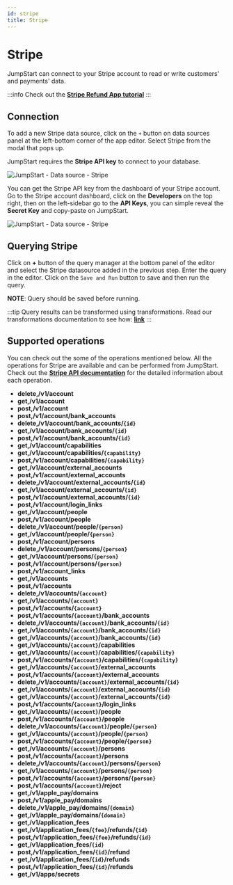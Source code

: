 ```yaml
---
id: stripe
title: Stripe
---
```


# Stripe

JumpStart can connect to your Stripe account to read or write customers' and payments' data.

:::info
Check out the **[Stripe Refund App tutorial](https://blog.jumpstart.com/build-a-stripe-refund-tool-using-low-code/)**
:::

## Connection

To add a new Stripe data source, click on the `+` button on data sources panel at the left-bottom corner of the app editor. Select Stripe from the modal that pops up.

JumpStart requires the **Stripe API key** to connect to your database.

<div style={{textAlign: 'center'}}>

![JumpStart - Data source - Stripe](/img/datasource-reference/stripe/connect.png)

</div>

You can get the Stripe API key from the dashboard of your Stripe account. Go to the Stripe account dashboard, click on the **Developers** on the top right, then on the left-sidebar go to the **API Keys**, you can simple reveal the **Secret Key** and copy-paste on JumpStart.

<div style={{textAlign: 'center'}}>

![JumpStart - Data source - Stripe](/img/datasource-reference/stripe/apikey.png)

</div>

## Querying Stripe

Click on **+** button of the query manager at the bottom panel of the editor and select the Stripe datasource added in the previous step. Enter the query in the editor. Click on the `Save and Run` button to save and then run the query.

**NOTE**: Query should be saved before running.

:::tip
Query results can be transformed using transformations. Read our transformations documentation to see how: **[link](/docs/tutorial/transformations)**
:::

## Supported operations


You can check out the some of the operations mentioned below. All the operations for Stripe are available and can be performed from JumpStart. Check out the **[Stripe API documentation](https://stripe.com/docs/api/)** for the detailed information about each operation.

- **delete,/v1/account**
- **get,/v1/account**
- **post,/v1/account**
- **post,/v1/account/bank_accounts**
- **delete,/v1/account/bank_accounts/`{id}`**
- **get,/v1/account/bank_accounts/`{id}`**
- **post,/v1/account/bank_accounts/`{id}`**
- **get,/v1/account/capabilities**
- **get,/v1/account/capabilities/`{capability}`**
- **post,/v1/account/capabilities/`{capability}`**
- **get,/v1/account/external_accounts**
- **post,/v1/account/external_accounts**
- **delete,/v1/account/external_accounts/`{id}`**
- **get,/v1/account/external_accounts/`{id}`**
- **post,/v1/account/external_accounts/`{id}`**
- **post,/v1/account/login_links**
- **get,/v1/account/people**
- **post,/v1/account/people**
- **delete,/v1/account/people/`{person}`**
- **get,/v1/account/people/`{person}`**
- **post,/v1/account/persons**
- **delete,/v1/account/persons/`{person}`**
- **get,/v1/account/persons/`{person}`**
- **post,/v1/account/persons/`{person}`**
- **post,/v1/account_links**
- **get,/v1/accounts**
- **post,/v1/accounts**
- **delete,/v1/accounts/`{account}`**
- **get,/v1/accounts/`{account}`**
- **post,/v1/accounts/`{account}`**
- **post,/v1/accounts/`{account}`/bank_accounts**
- **delete,/v1/accounts/`{account}`/bank_accounts/`{id}`**
- **get,/v1/accounts/`{account}`/bank_accounts/`{id}`**
- **get,/v1/accounts/`{account}`/bank_accounts/`{id}`**
- **get,/v1/accounts/`{account}`/capabilities**
- **get,/v1/accounts/`{account}`/capabilities/`{capability}`**
- **post,/v1/accounts/`{account}`/capabilities/`{capability}`**
- **get,/v1/accounts/`{account}`/external_accounts**
- **post,/v1/accounts/`{account}`/external_accounts**
- **delete,/v1/accounts/`{account}`/external_accounts/`{id}`**
- **get,/v1/accounts/`{account}`/external_accounts/`{id}`**
- **get,/v1/accounts/`{account}`/external_accounts/`{id}`**
- **post,/v1/accounts/`{account}`/login_links**
- **get,/v1/accounts/`{account}`/people**
- **post,/v1/accounts/`{account}`/people**
- **delete,/v1/accounts/`{account}`/people/`{person}`**
- **get,/v1/accounts/`{account}`/people/`{person}`**
- **post,/v1/accounts/`{account}`/people/`{person}`**
- **get,/v1/accounts/`{account}`/persons**
- **post,/v1/accounts/`{account}`/persons**
- **delete,/v1/accounts/`{account}`/persons/`{person}`**
- **get,/v1/accounts/`{account}`/persons/`{person}`**
- **post,/v1/accounts/`{account}`/persons/`{person}`**
- **post,/v1/accounts/`{account}`/reject**
- **get,/v1/apple_pay/domains**
- **post,/v1/apple_pay/domains**
- **delete,/v1/apple_pay/domains/`{domain}`**
- **get,/v1/apple_pay/domains/`{domain}`**
- **get,/v1/application_fees**
- **get,/v1/application_fees/`{fee}`/refunds/`{id}`**
- **post,/v1/application_fees/`{fee}`/refunds/`{id}`**
- **get,/v1/application_fees/`{id}`**
- **post,/v1/application_fees/`{id}`/refund**
- **get,/v1/application_fees/`{id}`/refunds**
- **post,/v1/application_fees/`{id}`/refunds**
- **get,/v1/apps/secrets**


<!--
### delete,/v1/account

This operation can be used to delete the accounts that you manage in Stripe.

#### Required parameters:

- **account**: Enter the account id of account that you want to delete. example: `acct_1032D82eZvKYlo2C`

<div style={{textAlign: 'center'}}>

![JumpStart - Data source - Firestore](/img/datasource-reference/stripe/delete-account.png)

</div>

### get,/v1/account

This operation returns the basic account information such as account id, capabilities, currency, country etc.

<div style={{textAlign: 'center'}}>

![JumpStart - Data source - Firestore](/img/datasource-reference/stripe/get-account.png)

</div>

### post,/v1/account

This operation updates the connected account by setting the values of the parameters passed. Any parameters not provided are left unchanged.

### post,/v1/account/bank_accounts

This operation will create a bank account in your stripe account.

### delete,/v1/account/bank_accounts/{id}

This operation can be used to delete a specified external account for a given account.. You'll need to provide the **id** of the bank account in stripe.

### get,/v1/account/bank_accounts/{id}

This operation can be used to retrieve a specified external account whose **id** is provided in parameters.

### post,/v1/account/bank_accounts/{id}

This operation can be used to update the metadata, account holder name, account holder type of a bank account belonging to a Custom Account, and optionally sets it as the default for its currency. Other bank account details are not editable by design. You can re-enable a disabled bank account by performing an update call without providing any arguments or changes.

### get,/v1/account/capabilities

This operation returns a list of capabilities associated with the account. The capabilities are returned sorted by creation date, with the most recent capability appearing first.

### get,/v1/account/capabilities/{capability}

This operation retrieves information about the specified Account Capability.

###  post,/v1/account/capabilities/{capability}

This operation updates an existing Account Capability.

### get,/v1/account/external_accounts

List external accounts for an account.

### post,/v1/account/external_accounts

This operation creates an external account for a given account.

### delete,/v1/account/external_accounts/{id}

This operation deletes a specified external account for a given account.

-->






